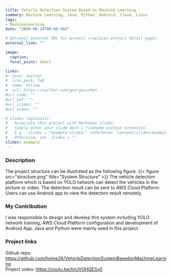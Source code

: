 ```yaml
---
title: Vehicle Detection System Based on Machine Learning 
summary: Machine Learning, Java, Python, Android, Cloud, Linux 
tags:
- MachineLearning
date: "2020-08-14T00:00:00Z"

# Optional external URL for project (replaces project detail page).
external_link: ""

image:
  caption: 
  focal_point: Smart

links:
#- icon: twitter
#  icon_pack: fab
#  name: Follow
#  url: https://twitter.com/georgecushen
#url_code: ""
#url_pdf: ""
#url_slides: ""
#url_video: ""

# Slides (optional).
#   Associate this project with Markdown slides.
#   Simply enter your slide deck's filename without extension.
#   E.g. `slides = "example-slides"` references `content/slides/example-slides.md`.
#   Otherwise, set `slides = ""`.
slides: example
---
```

### Description
The project structure can be illustrated as the following figure.
{{< figure src="structure.png" title="System Structure" >}}
The vehicle detection platform which is based on YOLO network can detect the vehicles in the picture or video. The detection result can be sent to AWS Cloud Platform. Users can use Android app to view the detection result remotely.
### My Contribution
I was responsible to design and develop this system including YOLO network training, AWS Cloud Platform configuration and development of Android App. Java and Python were mainly used in this project.
### Project links
Github repo: https://github.com/home26/VehicleDetectionSystemBasedonMachineLearning <br/>
Project video: https://youtu.be/tnUVOHQESy0
